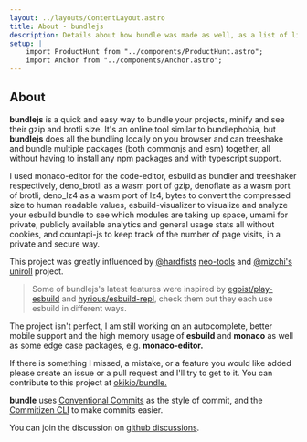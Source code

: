 ```yaml
---
layout: ../layouts/ContentLayout.astro
title: About - bundlejs
description: Details about how bundle was made as well, as a list of links, sources, and tools used to make bundlejs.
setup: | 
    import ProductHunt from "../components/ProductHunt.astro";
    import Anchor from "../components/Anchor.astro";
---
```

## About

**bundlejs** is a quick and easy way to bundle your projects, minify and see their gzip and brotli size. It's an online tool similar to <Anchor href="https://bundlephobia.com">bundlephobia</Anchor>, but **bundlejs** does all the bundling locally on you browser and can treeshake and bundle multiple packages (both commonjs and esm) together, all without having to install any npm packages and with typescript support.  
  

I used <Anchor href="https://github.com/microsoft/monaco-editor">monaco-editor</Anchor> for the code-editor, <Anchor href="https://github.com/evanw/esbuild">esbuild</Anchor> as bundler and treeshaker respectively, <Anchor href="https://github.com/hazae41/denoflate">deno\_brotli</Anchor> as a wasm port of gzip, <Anchor href="https://github.com/denosaurs/deno_brotli">denoflate</Anchor> as a wasm port of brotli, <Anchor href="https://github.com/denosaurs/deno_lz4">deno\_lz4</Anchor> as a wasm port of lz4, <Anchor href="https://github.com/visionmedia/bytes.js">bytes</Anchor> to convert the compressed size to human readable values, <Anchor href="https://github.com/btd/esbuild-visualizer">esbuild-visualizer</Anchor> to visualize and analyze your esbuild bundle to see which modules are taking up space, <Anchor href="https://github.com/mikecao/umami">umami</Anchor> for private, publicly available analytics and general usage stats all without cookies, and <Anchor href="https://github.com/mlomb/countapi-js">countapi-js</Anchor> to keep track of the number of page visits, in a private and secure way.  
  
This project was greatly influenced by [@hardfists](https://github.com/hardfist) [neo-tools](https://github.com/hardfist/neo-tools) and [@mizchi's](https://github.com/mizchi) [uniroll](https://github.com/mizchi/uniroll) project.  
  

> Some of bundlejs's latest features were inspired by [egoist/play-esbuild](https://github.com/egoist/play-esbuild) and [hyrious/esbuild-repl](https://github.com/hyrious/esbuild-repl), check them out they each use esbuild in different ways.

The project isn't perfect, I am still working on an autocomplete, better mobile support and the high memory usage of **esbuild** and **monaco** as well as some edge case packages, e.g. **monaco-editor.**  
  
If there is something I missed, a mistake, or a feature you would like added please create an issue or a pull request and I'll try to get to it. You can contribute to this project at [okikio/bundle.](https://github.com/okikio/bundle)  
  
**bundle** uses [Conventional Commits](https://www.conventionalcommits.org/en/v1.0.0/) as the style of commit, and the [Commitizen CLI](http://commitizen.github.io/cz-cli/) to make commits easier.  
  
You can join the discussion on [github discussions](https://github.com/okikio/bundle/discussions).

<ProductHunt />